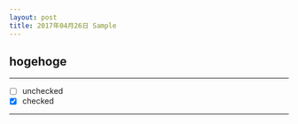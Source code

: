 ```yaml
---
layout: post
title: 2017年04月26日 Sample
---
```


## hogehoge

---

- [ ] unchecked
- [x] checked

---
